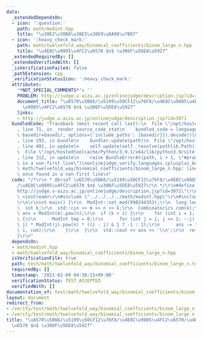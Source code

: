 ```yaml
---
data:
  _extendedDependsOn:
  - icon: ':question:'
    path: math/modint.hpp
    title: "\u30E2\u30B8\u30E5\u30E9\u8A08\u7B97"
  - icon: ':heavy_check_mark:'
    path: math/twelvefold_way/binomial_coefficients/binom_large_n.hpp
    title: "\u4E8C\u9805\u4FC2\u6570 $n$ \u306F\u5DE8\u5927"
  _extendedRequiredBy: []
  _extendedVerifiedWith: []
  _isVerificationFailed: false
  _pathExtension: cpp
  _verificationStatusIcon: ':heavy_check_mark:'
  attributes:
    '*NOT_SPECIAL_COMMENTS*': ''
    PROBLEM: http://judge.u-aizu.ac.jp/onlinejudge/description.jsp?id=3071
    document_title: "\u6570\u5B66/\u5199\u50CF12\u76F8/\u4E8C\u9805\u4FC2\u6570/\u4E8C\
      \u9805\u4FC2\u6570 $n$ \u306F\u5DE8\u5927"
    links:
    - http://judge.u-aizu.ac.jp/onlinejudge/description.jsp?id=3071
  bundledCode: "Traceback (most recent call last):\n  File \"/opt/hostedtoolcache/Python/3.9.1/x64/lib/python3.9/site-packages/onlinejudge_verify/documentation/build.py\"\
    , line 71, in _render_source_code_stat\n    bundled_code = language.bundle(stat.path,\
    \ basedir=basedir, options={'include_paths': [basedir]}).decode()\n  File \"/opt/hostedtoolcache/Python/3.9.1/x64/lib/python3.9/site-packages/onlinejudge_verify/languages/cplusplus.py\"\
    , line 193, in bundle\n    bundler.update(path)\n  File \"/opt/hostedtoolcache/Python/3.9.1/x64/lib/python3.9/site-packages/onlinejudge_verify/languages/cplusplus_bundle.py\"\
    , line 401, in update\n    self.update(self._resolve(pathlib.Path(included), included_from=path))\n\
    \  File \"/opt/hostedtoolcache/Python/3.9.1/x64/lib/python3.9/site-packages/onlinejudge_verify/languages/cplusplus_bundle.py\"\
    , line 312, in update\n    raise BundleErrorAt(path, i + 1, \"#pragma once found\
    \ in a non-first line\")\nonlinejudge_verify.languages.cplusplus_bundle.BundleErrorAt:\
    \ math/twelvefold_way/binomial_coefficients/binom_large_n.hpp: line 6: #pragma\
    \ once found in a non-first line\n"
  code: "/*\r\n * @brief \u6570\u5B66/\u5199\u50CF12\u76F8/\u4E8C\u9805\u4FC2\u6570\
    /\u4E8C\u9805\u4FC2\u6570 $n$ \u306F\u5DE8\u5927\r\n */\r\n#define PROBLEM \"\
    http://judge.u-aizu.ac.jp/onlinejudge/description.jsp?id=3071\"\r\n\r\n#include\
    \ <iostream>\r\n#include \"../../../../math/modint.hpp\"\r\n#include \"../../../../math/twelvefold_way/binomial_coefficients/binom_large_n.hpp\"\
    \r\n\r\nint main() {\r\n  ModInt::set_mod(998244353);\r\n  long long m, n;\r\n\
    \  int k;\r\n  std::cin >> m >> n >> k;\r\n  Combinatorics com(k);\r\n  ModInt\
    \ ans = ModInt(m).pow(n);\r\n  if (k > 1) {\r\n    for (int i = 1; i < k; ++i)\
    \ {\r\n      ModInt tmp = 0;\r\n      for (int j = i; j >= 1; --j) tmp += com.nCk(i,\
    \ j) * ModInt(j).pow(n) * ((i - j) & 1 ? -1 : 1);\r\n      ans -= tmp * binom_large_n(m,\
    \ i, com);\r\n    }\r\n  }\r\n  std::cout << ans << '\\n';\r\n  return 0;\r\n\
    }\r\n"
  dependsOn:
  - math/modint.hpp
  - math/twelvefold_way/binomial_coefficients/binom_large_n.hpp
  isVerificationFile: true
  path: test/math/twelvefold_way/binomial_coefficients/binom_large_n.test.cpp
  requiredBy: []
  timestamp: '2021-02-09 04:38:15+09:00'
  verificationStatus: TEST_ACCEPTED
  verifiedWith: []
documentation_of: test/math/twelvefold_way/binomial_coefficients/binom_large_n.test.cpp
layout: document
redirect_from:
- /verify/test/math/twelvefold_way/binomial_coefficients/binom_large_n.test.cpp
- /verify/test/math/twelvefold_way/binomial_coefficients/binom_large_n.test.cpp.html
title: "\u6570\u5B66/\u5199\u50CF12\u76F8/\u4E8C\u9805\u4FC2\u6570/\u4E8C\u9805\u4FC2\
  \u6570 $n$ \u306F\u5DE8\u5927"
---
```

